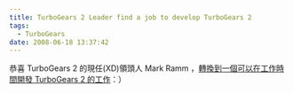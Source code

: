 ```yaml
---
title: TurboGears 2 Leader find a job to develop TurboGears 2
tags:
  - TurboGears
date: 2008-06-18 13:37:42
---
```


恭喜 TurboGears 2 的現任(XD)領頭人 Mark Ramm ，[轉換到一個可以在工作時間開發 TurboGears 2 的工作](http://compoundthinking.com/blog/index.php/2008/06/08/tg2-status/)：）